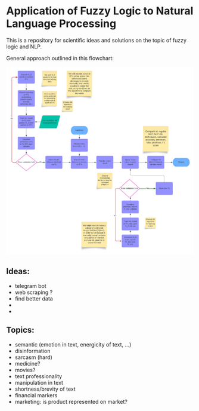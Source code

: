 # Application of Fuzzy Logic to Natural Language Processing

This is a repository for scientific ideas and solutions on the topic of fuzzy logic and NLP.

General approach outlined in this flowchart: 

![flow](nlp_fuzzy.png)




## Ideas:

- telegram bot
- web scraping ?
- find better data
- 
- 
 

## Topics:

- semantic (emotion in text, energicity of text, ...)
- disinformation
- sarcasm (hard)
- medicine?
- movies?
- text professionality 
- manipulation in text
- shortness/brevity of text
- financial markers 
- marketing: is product represented on market?

